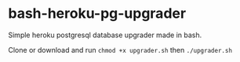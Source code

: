 # bash-heroku-pg-upgrader

Simple heroku postgresql database upgrader made in bash.

Clone or download and run
<code>chmod +x upgrader.sh</code>
then
<code>./upgrader.sh<code>
